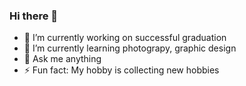 ### Hi there 👋

- 🔭 I’m currently working on successful graduation
- 🌱 I’m currently learning photograpy, graphic design
- 💬 Ask me anything
- ⚡ Fun fact: My hobby is collecting new hobbies

<!--
**nvimpel/nvimpel** is a ✨ _special_ ✨ repository because its `README.md` (this file) appears on your GitHub profile.

Here are some ideas to get you started:

- 🔭 I’m currently working on ...
- 🌱 I’m currently learning ...
- 👯 I’m looking to collaborate on ...
- 🤔 I’m looking for help with ...
- 💬 Ask me about ...
- 📫 How to reach me: ...
- 😄 Pronouns: ...
- ⚡ Fun fact: ...
-->
